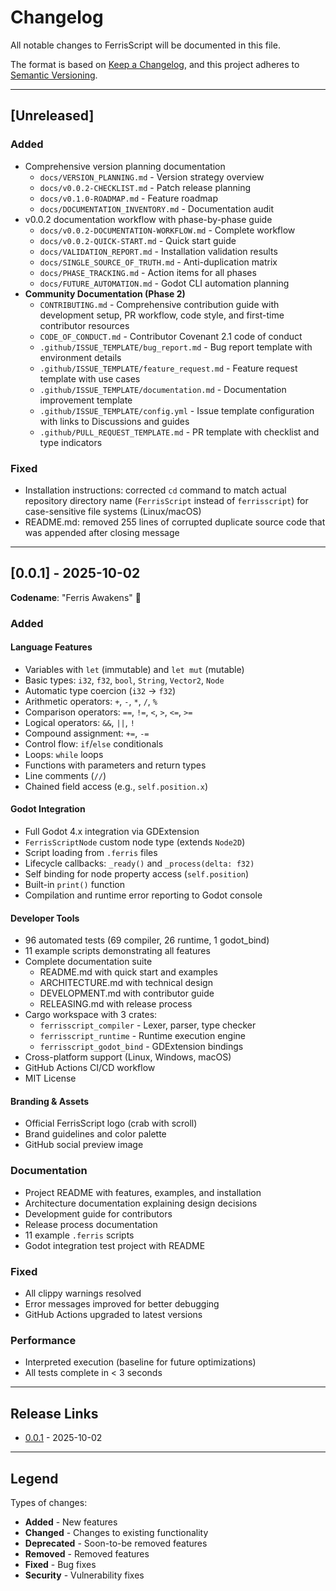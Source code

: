 # Changelog

All notable changes to FerrisScript will be documented in this file.

The format is based on [Keep a Changelog](https://keepachangelog.com/en/1.0.0/),
and this project adheres to [Semantic Versioning](https://semver.org/spec/v2.0.0.html).

---

## [Unreleased]

### Added
- Comprehensive version planning documentation
  - `docs/VERSION_PLANNING.md` - Version strategy overview
  - `docs/v0.0.2-CHECKLIST.md` - Patch release planning
  - `docs/v0.1.0-ROADMAP.md` - Feature roadmap
  - `docs/DOCUMENTATION_INVENTORY.md` - Documentation audit
- v0.0.2 documentation workflow with phase-by-phase guide
  - `docs/v0.0.2-DOCUMENTATION-WORKFLOW.md` - Complete workflow
  - `docs/v0.0.2-QUICK-START.md` - Quick start guide
  - `docs/VALIDATION_REPORT.md` - Installation validation results
  - `docs/SINGLE_SOURCE_OF_TRUTH.md` - Anti-duplication matrix
  - `docs/PHASE_TRACKING.md` - Action items for all phases
  - `docs/FUTURE_AUTOMATION.md` - Godot CLI automation planning
- **Community Documentation (Phase 2)**
  - `CONTRIBUTING.md` - Comprehensive contribution guide with development setup, PR workflow, code style, and first-time contributor resources
  - `CODE_OF_CONDUCT.md` - Contributor Covenant 2.1 code of conduct
  - `.github/ISSUE_TEMPLATE/bug_report.md` - Bug report template with environment details
  - `.github/ISSUE_TEMPLATE/feature_request.md` - Feature request template with use cases
  - `.github/ISSUE_TEMPLATE/documentation.md` - Documentation improvement template
  - `.github/ISSUE_TEMPLATE/config.yml` - Issue template configuration with links to Discussions and guides
  - `.github/PULL_REQUEST_TEMPLATE.md` - PR template with checklist and type indicators

### Fixed
- Installation instructions: corrected `cd` command to match actual repository directory name (`FerrisScript` instead of `ferrisscript`) for case-sensitive file systems (Linux/macOS)
- README.md: removed 255 lines of corrupted duplicate source code that was appended after closing message

---

## [0.0.1] - 2025-10-02

**Codename**: "Ferris Awakens" 🦀

### Added

#### Language Features
- Variables with `let` (immutable) and `let mut` (mutable)
- Basic types: `i32`, `f32`, `bool`, `String`, `Vector2`, `Node`
- Automatic type coercion (`i32` → `f32`)
- Arithmetic operators: `+`, `-`, `*`, `/`, `%`
- Comparison operators: `==`, `!=`, `<`, `>`, `<=`, `>=`
- Logical operators: `&&`, `||`, `!`
- Compound assignment: `+=`, `-=`
- Control flow: `if`/`else` conditionals
- Loops: `while` loops
- Functions with parameters and return types
- Line comments (`//`)
- Chained field access (e.g., `self.position.x`)

#### Godot Integration
- Full Godot 4.x integration via GDExtension
- `FerrisScriptNode` custom node type (extends `Node2D`)
- Script loading from `.ferris` files
- Lifecycle callbacks: `_ready()` and `_process(delta: f32)`
- Self binding for node property access (`self.position`)
- Built-in `print()` function
- Compilation and runtime error reporting to Godot console

#### Developer Tools
- 96 automated tests (69 compiler, 26 runtime, 1 godot_bind)
- 11 example scripts demonstrating all features
- Complete documentation suite
  - README.md with quick start and examples
  - ARCHITECTURE.md with technical design
  - DEVELOPMENT.md with contributor guide
  - RELEASING.md with release process
- Cargo workspace with 3 crates:
  - `ferrisscript_compiler` - Lexer, parser, type checker
  - `ferrisscript_runtime` - Runtime execution engine
  - `ferrisscript_godot_bind` - GDExtension bindings
- Cross-platform support (Linux, Windows, macOS)
- GitHub Actions CI/CD workflow
- MIT License

#### Branding & Assets
- Official FerrisScript logo (crab with scroll)
- Brand guidelines and color palette
- GitHub social preview image

### Documentation
- Project README with features, examples, and installation
- Architecture documentation explaining design decisions
- Development guide for contributors
- Release process documentation
- 11 example `.ferris` scripts
- Godot integration test project with README

### Fixed
- All clippy warnings resolved
- Error messages improved for better debugging
- GitHub Actions upgraded to latest versions

### Performance
- Interpreted execution (baseline for future optimizations)
- All tests complete in < 3 seconds

---

## Release Links

- [0.0.1](https://github.com/dev-parkins/FerrisScript/releases/tag/v0.0.1) - 2025-10-02

---

## Legend

Types of changes:
- **Added** - New features
- **Changed** - Changes to existing functionality
- **Deprecated** - Soon-to-be removed features
- **Removed** - Removed features
- **Fixed** - Bug fixes
- **Security** - Vulnerability fixes
